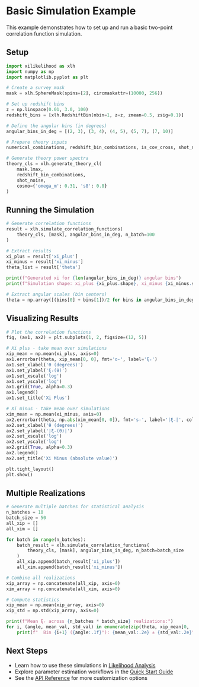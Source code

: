 # Basic Simulation Example

This example demonstrates how to set up and run a basic two-point correlation function simulation.

## Setup

```python
import xilikelihood as xlh
import numpy as np
import matplotlib.pyplot as plt

# Create a survey mask
mask = xlh.SphereMask(spins=[2], circmaskattr=(10000, 256))

# Set up redshift bins
z = np.linspace(0.01, 3.0, 100)
redshift_bins = [xlh.RedshiftBin(nbin=1, z=z, zmean=0.5, zsig=0.1)]

# Define the angular bins (in degrees)  
angular_bins_in_deg = [(2, 3), (3, 4), (4, 5), (5, 7), (7, 10)]

# Prepare theory inputs
numerical_combinations, redshift_bin_combinations, is_cov_cross, shot_noise, mapper = xlh.prepare_theory_cl_inputs(redshift_bins)

# Generate theory power spectra
theory_cls = xlh.generate_theory_cl(
    mask.lmax,
    redshift_bin_combinations,
    shot_noise,
    cosmo={'omega_m': 0.31, 's8': 0.8}
)
```

## Running the Simulation

```python
# Generate correlation functions
result = xlh.simulate_correlation_functions(
    theory_cls, [mask], angular_bins_in_deg, n_batch=100
)

# Extract results
xi_plus = result['xi_plus']
xi_minus = result['xi_minus']
theta_list = result['theta']

print(f"Generated xi for {len(angular_bins_in_deg)} angular bins")
print(f"Simulation shape: xi_plus {xi_plus.shape}, xi_minus {xi_minus.shape}")

# Extract angular scales (bin centers)
theta = np.array([(bins[0] + bins[1])/2 for bins in angular_bins_in_deg])
```

## Visualizing Results

```python
# Plot the correlation functions
fig, (ax1, ax2) = plt.subplots(1, 2, figsize=(12, 5))

# Xi plus - take mean over simulations
xip_mean = np.mean(xi_plus, axis=0)
ax1.errorbar(theta, xip_mean[0, 0], fmt='o-', label='ξ₊')
ax1.set_xlabel('θ (degrees)')
ax1.set_ylabel('ξ₊(θ)')
ax1.set_xscale('log')
ax1.set_yscale('log')
ax1.grid(True, alpha=0.3)
ax1.legend()
ax1.set_title('Xi Plus')

# Xi minus - take mean over simulations
xim_mean = np.mean(xi_minus, axis=0)
ax2.errorbar(theta, np.abs(xim_mean[0, 0]), fmt='s-', label='|ξ₋|', color='orange')
ax2.set_xlabel('θ (degrees)')
ax2.set_ylabel('|ξ₋(θ)|')
ax2.set_xscale('log')
ax2.set_yscale('log')
ax2.grid(True, alpha=0.3)
ax2.legend()
ax2.set_title('Xi Minus (absolute value)')

plt.tight_layout()
plt.show()
```

## Multiple Realizations

```python
# Generate multiple batches for statistical analysis
n_batches = 10
batch_size = 50
all_xip = []
all_xim = []

for batch in range(n_batches):
    batch_result = xlh.simulate_correlation_functions(
        theory_cls, [mask], angular_bins_in_deg, n_batch=batch_size
    )
    all_xip.append(batch_result['xi_plus'])
    all_xim.append(batch_result['xi_minus'])

# Combine all realizations
xip_array = np.concatenate(all_xip, axis=0)
xim_array = np.concatenate(all_xim, axis=0)

# Compute statistics
xip_mean = np.mean(xip_array, axis=0)
xip_std = np.std(xip_array, axis=0)

print(f"Mean ξ₊ across {n_batches * batch_size} realizations:")
for i, (angle, mean_val, std_val) in enumerate(zip(theta, xip_mean[0, :], xip_std[0, :])):
    print(f"  Bin {i+1} ({angle:.1f}°): {mean_val:.2e} ± {std_val:.2e}")
```

## Next Steps

- Learn how to use these simulations in [Likelihood Analysis](../api/likelihood.md)
- Explore parameter estimation workflows in the [Quick Start Guide](../quickstart.md)
- See the [API Reference](../api/index.md) for more customization options

